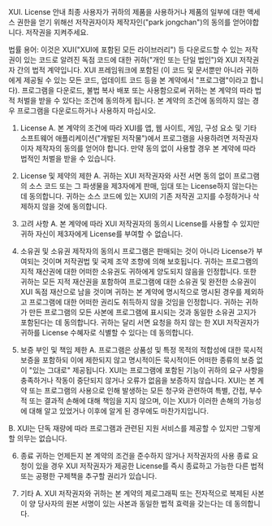 XUI. License 안내
최종 사용자가 귀하의 제품을 사용하거나 제품의 일부에 대한 액세스 권한을 얻기 위해선 저작권자이자 제작자인("park jongchan")의 동의를 얻어야합니다. 저작권을 지켜주세요.

법률 용어:
이것은 XUI("XUI에 포함된 모든 라이브러리") 등 다운로드할 수 있는 저작권이 있는 코드로 알려진 독점 코드에 대한 귀하("개인 또는 단일 법인")와 XUI 저작권자 간의 법적 계약입니다. XUI 프레임워크에 포함된 (이 코드 및 문서뿐만 아니라 귀하에게 제공될 수 있는 모든 코드, 업데이트 코드 등을 본 계약에서 "프로그램"이라고 합니다). 프로그램을 다운로드, 불법 복사 배포 또는 사용함으로써 귀하는 본 계약의 따라 법적 처벌을 받을 수 있다는 조건에 동의하게 됩니다. 본 계약의 조건에 동의하지 않는 경우 프로그램을 다운로드하거나 사용하지 마십시오.

1. License
A. 본 계약의 조건에 따라 XUI를 앱, 웹 사이트, 게임, 구성 요소 및 기타 소프트웨어 애플리케이션("개발된 저작물")에서 프로그램을 사용하려면 저작권자이자 제작자의 동의를 얻어야 합니다. 만약 동의 없이 사용할 경우 본 계약에 따라 법적인 처벌을 받을 수 있습니다.

2. License 및 제약의 제한
A. 귀하는 XUI 저작권자와 사전 서면 동의 없이 프로그램의 소스 코드 또는 그 파생물을 제3자에게 판매, 임대 또는 License하지 않는다는 데 동의합니다. 귀하는 소스 코드에 있는 XUI의 기존 저작권 고지를 수정하거나 삭제하지 않을 것에 동의합니다.

3. 고려 사항
A. 본 계약에 따라 XUI 저작권자의 동의시 License를 사용할 수 있지만 귀하 자신이 제3자에게 License를 부여할 수 없습니다.

4. 소유권 및 소유권
제작자의 동의시 프로그램은 판매되는 것이 아니라 License가 부여되는 것이며 저작권법 및 국제 조약 조항에 의해 보호됩니다. 귀하는 프로그램의 지적 재산권에 대한 어떠한 소유권도 귀하에게 양도되지 않음을 인정합니다. 또한 귀하는 모든 지적 재산권을 포함하여 프로그램에 대한 소유권 및 완전한 소유권이 XUI 독점 재산으로 남을 것이며 귀하는 본 계약에 명시적으로 명시된 경우를 제외하고 프로그램에 대한 어떠한 권리도 취득하지 않을 것임을 인정합니다. 귀하는 귀하가 만든 프로그램의 모든 사본에 프로그램에 표시되는 것과 동일한 소유권 고지가 포함된다는 데 동의합니다. 귀하는 달리 서면 요청을 하지 않는 한 XUI 저작권자가 귀하를 License 수혜자로 식별할 수 있다는 데 동의합니다.

5. 보증 부인 및 책임 제한
A. 프로그램은 상품성 및 특정 목적의 적합성에 대한 묵시적 보증을 포함하되 이에 제한되지 않고 명시적이든 묵시적이든 어떠한 종류의 보증 없이 "있는 그대로" 제공됩니다. XUI는 프로그램에 포함된 기능이 귀하의 요구 사항을 충족하거나 작동이 중단되지 않거나 오류가 없음을 보증하지 않습니다. XUI는 본 계약 또는 프로그램의 사용으로 인해 발생하는 모든 청구와 관련하여 특별, 간접, 부수적 또는 결과적 손해에 대해 책임을 지지 않으며, 이는 XUI가 이러한 손해의 가능성에 대해 알고 있었거나 이후에 알게 된 경우에도 마찬가지입니다. 

B. XUI는 단독 재량에 따라 프로그램과 관련된 지원 서비스를 제공할 수 있지만 그렇게 할 의무는 없습니다.

6. 종료
귀하는 언제든지 본 계약의 조건을 준수하지 않거나 저작권자의 사용 종료 요청이 있을 경우 XUI 저작권자가 제공한 License를 즉시 종료하고 가능한 다른 법적 또는 공평한 구제책을 추구할 권리가 있습니다.

7. 기타
A. XUI 저작권자와 귀하는 본 계약의 제로그래픽 또는 전자적으로 복제된 사본이 양 당사자의 원본 서명이 있는 사본과 동일한 법적 효력을 갖는다는 데 동의합니다.




